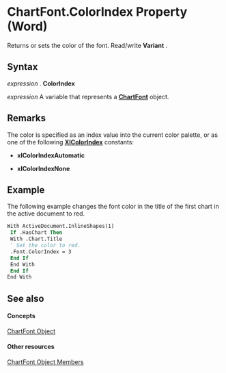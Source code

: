 
# ChartFont.ColorIndex Property (Word)

Returns or sets the color of the font. Read/write  **Variant** .


## Syntax

 _expression_ . **ColorIndex**

 _expression_ A variable that represents a **[ChartFont](2ca7fb97-fa22-dec1-6978-8ebb6d8aad7c.md)** object.


## Remarks

The color is specified as an index value into the current color palette, or as one of the following  **[XlColorIndex](2d9f944e-70ea-04aa-9943-975d603f17ba.md)** constants:


-  **xlColorIndexAutomatic**
    
-  **xlColorIndexNone**
    

## Example

The following example changes the font color in the title of the first chart in the active document to red.


```vb
With ActiveDocument.InlineShapes(1) 
 If .HasChart Then 
 With .Chart.Title 
 ' Set the color to red. 
 .Font.ColorIndex = 3 
 End If 
 End With 
 End If 
End With
```


## See also


#### Concepts


[ChartFont Object](2ca7fb97-fa22-dec1-6978-8ebb6d8aad7c.md)
#### Other resources


[ChartFont Object Members](10401f1b-2444-deb5-9877-ab0fb6a690dd.md)
